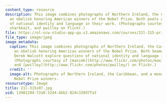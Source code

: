 ```yaml
---
content_type: resource
description: This image combines photographs of Northern Ireland, the Caribbean, and
  an obelisk honoring American winners of the Nobel Prize. Both poets explore questions
  of national identity and language in their work. (Photographs courtesy of maximk,
  sharkbait, and pwilley on Flickr.)
file: https://ol-ocw-studio-app-qa.s3.amazonaws.com/courses/21l-315-prizewinners-spring-2007/1398128d72a832444bb2824c320d7fa3_21l-315s07.jpg
file_type: image/jpeg
image_metadata:
  caption: This image combines photographs of Northern Ireland, the Caribbean, and
    an obelisk honoring American winners of the Nobel Prize. Both Seamus Heaney and
    Derek Walcott explore questions of national identity and language in their work.
    (Photographs courtesy of [maximk](http://www.flickr.com/photos/maximk/), [sharkbait](http://www.flickr.com/photos/sharkbait/),
    and [pwilley](http://www.flickr.com/photos/pwilley/) on Flickr.)
  credit: ''
  image-alt: Photographs of Northern Ireland, the Caribbean, and a monument to American
    Nobel Prize winners.
resourcetype: Image
title: 21l-315s07.jpg
uid: 1398128d-72a8-3244-4bb2-824c320d7fa3
---
```

